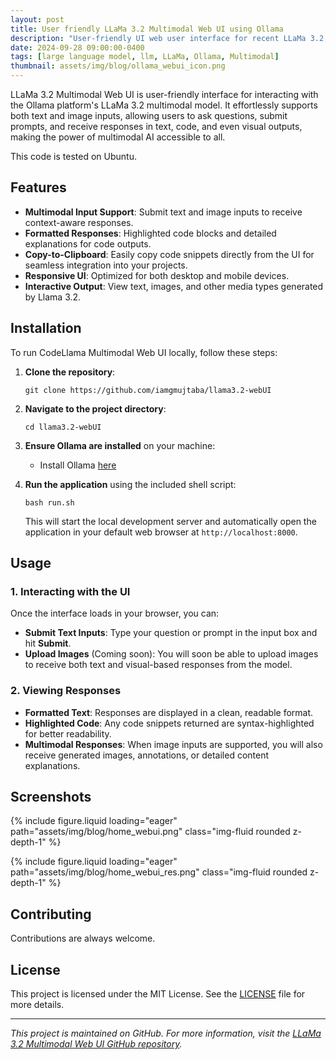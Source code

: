 ```yaml
---
layout: post
title: User friendly LLaMa 3.2 Multimodal Web UI using Ollama
description: "User-friendly UI web user interface for recent LLaMa 3.2, a large language model LLM from Meta."
date: 2024-09-28 09:00:00-0400
tags: [large language model, llm, LLaMa, Ollama, Multimodal]
thumbnail: assets/img/blog/ollama_webui_icon.png
---
```



LLaMa 3.2 Multimodal Web UI is user-friendly interface for interacting with the Ollama platform's LLaMa 3.2 multimodal model. It effortlessly supports both text and image inputs, allowing users to ask questions, submit prompts, and receive responses in text, code, and even visual outputs, making the power of multimodal AI accessible to all.

This code is tested on Ubuntu.


## Features

- **Multimodal Input Support**: Submit text and image inputs to receive context-aware responses.
- **Formatted Responses**: Highlighted code blocks and detailed explanations for code outputs.
- **Copy-to-Clipboard**: Easily copy code snippets directly from the UI for seamless integration into your projects.
- **Responsive UI**: Optimized for both desktop and mobile devices.
- **Interactive Output**: View text, images, and other media types generated by Llama 3.2.

## Installation

To run CodeLlama Multimodal Web UI locally, follow these steps:

1. **Clone the repository**:

    ``
    git clone https://github.com/iamgmujtaba/llama3.2-webUI
    ``

2. **Navigate to the project directory**:

    ``
    cd llama3.2-webUI
    ``

3. **Ensure Ollama are installed** on your machine:
    - Install Ollama [here](https://ollama.com)

4. **Run the application** using the included shell script:

    ``
    bash run.sh
    ``

   This will start the local development server and automatically open the application in your default web browser at `http://localhost:8000`.

## Usage

### 1. Interacting with the UI

Once the interface loads in your browser, you can:

- **Submit Text Inputs**: Type your question or prompt in the input box and hit **Submit**.
- **Upload Images** (Coming soon): You will soon be able to upload images to receive both text and visual-based responses from the model.

### 2. Viewing Responses
- **Formatted Text**: Responses are displayed in a clean, readable format.
- **Highlighted Code**: Any code snippets returned are syntax-highlighted for better readability.
- **Multimodal Responses**: When image inputs are supported, you will also receive generated images, annotations, or detailed content explanations.


## Screenshots

{% include figure.liquid loading="eager" path="assets/img/blog/home_webui.png" class="img-fluid rounded z-depth-1" %}


{% include figure.liquid loading="eager" path="assets/img/blog/home_webui_res.png" class="img-fluid rounded z-depth-1" %}



## Contributing
Contributions are always welcome.


## License

This project is licensed under the MIT License. See the [LICENSE](LICENSE) file for more details.


---

_This project is maintained on GitHub. For more information, visit the [LLaMa 3.2 Multimodal Web UI GitHub repository](https://github.com/iamgmujtaba/llama3.2-webUI)._